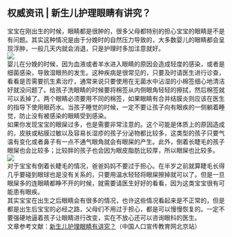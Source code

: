 ## 权威资讯 | 新生儿护理眼睛有讲究？  
宝宝在刚出生的时候，眼睛都是很肿的，很多父母都特别的担心宝宝的眼睛是不是有问题。其实这种情况是由于分娩时的自然压力导致的，大多数婴儿的眼睛都会呈现浮肿，一般几天内就会消退，只是护理时多加注意就好。  
![](http://cdncms.v-keep.cn/wp-content/uploads/2020/02/u12049068802703940466fm26gp0.jpg)  
婴儿在分娩的时候，因为血液或者羊水进入眼睛的原因会造成轻度的感染，或者是细菌感染，导致湿眼热的发生。这种疾病是很常见的，只要及时请医生进行诊查，看看是否需要抗生素治疗，通常来说只要使用在无菌水中沾湿的小棉签细心地清洁好就没问题了。给孩子洗眼睛的时候要将棉签从内侧眼角轻轻的擦拭，然后棉签就可以丢掉了。两个眼睛必须要用不同的棉签，如果眼睛有合并结膜炎则应该在医生的指导下使用眼药水。当孩子睡觉的时候，一定不要让孩子向有眼疾的一侧躺着睡觉，防止没有被感染的眼睛受到感染。  
如果你发现宝宝的眼屎过多，也是需要非常注意的。这个可能是体质上的原因造成的，皮肤或粘膜过敏以及容易长湿疹的孩子分泌物都比较多，这类型的孩子只要气温有变化或者鼻子有一点不通气眼角就会有眼屎的产生。此外，倒着长睫毛的孩子眼屎也会比较多；比较胖的孩子也会因为眼皮脂肪比较厚，所以眼屎也比较多。  
![](http://cdncms.v-keep.cn/wp-content/uploads/2020/02/u33684715102946121026fm191app48sizeh300n0g4nfJPEG.jpg)  
对于宝宝有倒着长睫毛的情况，爸爸妈妈不要过于担心。在半岁之前就算睫毛长得几乎要碰到眼球也是没有关系的，只要用温水轻轻将眼屎擦掉就可以了。但是一旦眼屎多的连眼睛都睁不开的时候，就需要请医生好好的看看，因为这类宝宝很有可能患有眼疾。  
其实宝宝在出生之后眼睛会有很多的情况，也许这些情况看起来是不正常的，但是都是出生后宝宝的必经之路，父母们不用过于担心，都是可以慢慢恢复的。一定不要强硬地逼着孩子让眼睛进行改变，实在不放心还可以咨询眼科的医生。  
文章参考文献：<a href="http://bj.nhfpccpcc.org.cn/channel/newsinfo/2163">新生儿护理眼睛有讲究？</a>（中国人口宣传教育网北京站）  
